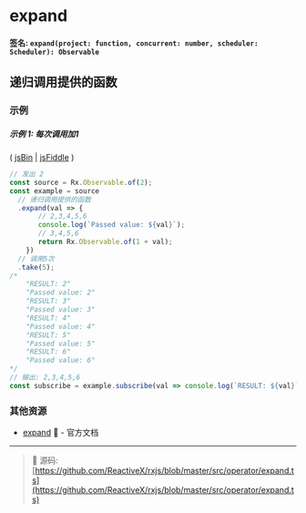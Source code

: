 # expand

#### 签名: `expand(project: function, concurrent: number, scheduler: Scheduler): Observable`

## 递归调用提供的函数

### 示例

##### 示例 1: 每次调用加1

( [jsBin](http://jsbin.com/fuxocepazi/1/edit?js,console) | [jsFiddle](https://jsfiddle.net/btroncone/nu4apbLt/) )

```js
// 发出 2
const source = Rx.Observable.of(2);
const example = source
  // 递归调用提供的函数
  .expand(val => {
       // 2,3,4,5,6
       console.log(`Passed value: ${val}`);
       // 3,4,5,6
       return Rx.Observable.of(1 + val);
    })
  // 调用5次
  .take(5);
/*
	"RESULT: 2"
	"Passed value: 2"
	"RESULT: 3"
	"Passed value: 3"
	"RESULT: 4"
	"Passed value: 4"
	"RESULT: 5"
	"Passed value: 5"
	"RESULT: 6"
	"Passed value: 6"
*/
// 输出: 2,3,4,5,6
const subscribe = example.subscribe(val => console.log(`RESULT: ${val}`));
```


### 其他资源

* [expand](http://cn.rx.js.org/class/es6/Observable.js~Observable.html#instance-method-expand) :newspaper: - 官方文档

---
> :file_folder: 源码:  [https://github.com/ReactiveX/rxjs/blob/master/src/operator/expand.ts](https://github.com/ReactiveX/rxjs/blob/master/src/operator/expand.ts)
